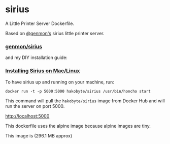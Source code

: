 # sirius

A Little Printer Server Dockerfile.

Based on [@genmon's](https://github.com/genmon) sirius little printer server.

### [genmon/sirius](https://github.com/genmon/sirius)

and my DIY installation guide:

### [Installing Sirius on Mac/Linux](https://gist.github.com/hako/f8944cfa7b8fb8115f6d)

To have sirius up and running on your machine, run:

`docker run -t -p 5000:5000 hakobyte/sirius /usr/bin/honcho start`

This command will pull the `hakobyte/sirius` image from Docker Hub and will run the server on port 5000.

[http://localhost:5000](http://localhost:5000)

This dockerfile uses the alpine image because alpine images are tiny. 

This image is (296.1 MB approx)